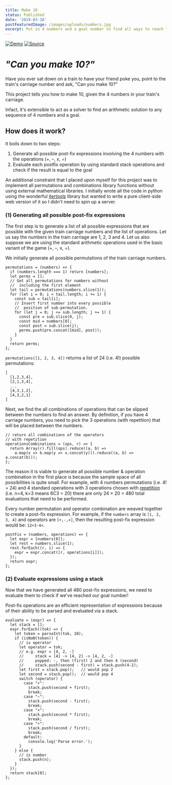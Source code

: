 ```yaml
---
title: Make 10
status: Published
date: '2019-03-28'
postFeaturedImage: /images/uploads/numbers.jpg
excerpt: Put in 4 numbers and a goal number to find all ways to reach the goal using +, –, × and ÷.
---
```


[![Demo](/images/demo.svg)](https://make10.sanjayn.com/) [![Source](/images/source.svg)](https://github.com/snjay/make10)


# *"Can you make 10?"*
Have you ever sat down on a train to have your friend poke you, point to the train's carriage number and ask, "Can you make 10?"

This project tells you how to make 10, given the 4 numbers in your train's carriage.

Infact, it's extensible to act as a solver to find an arithmetic solution to any sequence of 4 numbers and a goal.

## How does it work?
It boils down to two steps:

1. Generate all possible post-fix expressions involving the 4 numbers with the operations (+, –, x, ÷)
2. Evaluate each postfix operation by using standard stack operations and check if the result is equal to the goal

An additional constraint that I placed upon myself for this project was to implement all permutations and combinations library functions without using external mathematical libraries.  I initially wrote all the code in python using the wonderful [itertools](https://docs.python.org/3/library/itertools.html) library but wanted to write a pure client-side web version of it so I didn't need to spin up a server.

### (1) Generating all possible post-fix expressions
The first step is to generate a list of all possible expressions that are possible with the given train carriage numbers and the list of operations. Let us say the numbers in the train carriage are 1, 2, 3 and 4. Let us also suppose we are using the standard arithmetic operations used in the basic variant of the game  (+, –, x, ÷).

We initially generate all possible permutations of the train carriage numbers.

```
permutations = (numbers) => {
  if (numbers.length === 1) return [numbers];
  let perms = [];
  // Get all permutations for numbers without 
  //  including the first element
  let tail = permutations(numbers.slice(1));
  for (let i = 0; i < tail.length; i += 1) {
    const sub = tail[i];
    // Insert first number into every possible 
    //  position of sub-permutation.
    for (let j = 0; j <= sub.length; j += 1) {
      const pre = sub.slice(0, j);
      const mid = numbers[0];
      const post = sub.slice(j);
      perms.push(pre.concat([mid], post));
    }
  }
  return perms;
};
```

`permutations([1, 2, 3, 4])` returns a list of 24 (i.e. 4!) possible permutations:
```
[
  [1,2,3,4], 
  [2,1,3,4],
  ...
  [4,3,1,2],
  [4,3,2,1]
]
```

Next, we find the all combinations of operations that can be slipped between the numbers to find an answer. By definition, if you have 4 carriage numbers, you need to pick the 3 operations (with repetition) that will be placed between the numbers.

```
// return all combinations of the operators
// with repetition
operationsCombinations = (ops, r) => {
  return Array(r).fill(ops).reduce((a, b) =>
    a.map(x => b.map(y => x.concat(y))).reduce((a, b) => a.concat(b)));
};
```

The reason it is viable to generate all possible number & operation combination in the first place is because the sample space of all possibilities is quite small. For example, with 4 numbers permutations (i.e. 4! = 24) and 4 standard operations with 3 operations chosen with  [repetition](https://en.wikipedia.org/wiki/Combination#Number_of_combinations_with_repetition) (i.e. n=4, k=3 means 6C3 = 20) there are only 24 × 20 = 480  total evaluations that need to be performed.

Every number permutation and operator combination are weaved together to create a post-fix expression. For example, if the `numbers` array is `[1, 2, 3, 4]` and operators are `[+,-,×]`, then the resulting post-fix expression would be: `12+3-4×`.

```
postFix = (numbers, operations) => {
  let expr = [numbers[0]];
  let rest = numbers.slice(1);
  rest.forEach((r, i) => {
    expr = expr.concat([r, operations[i]]);
  });
  return expr;
};
```

### (2) Evaluate expressions using a stack
Now that we have generated all 480 post-fix expressions, we need to evaluate them to check if we've reached our goal number!

Post-fix operations are an efficient representation of expressions because of their ability to be parsed and evaluated via a stack.

```
evaluate = (expr) => {
  let stack = [];
  expr.forEach((tok) => {
    let token = parseInt(tok, 10);
    if (isNaN(token)) {
      // is operator
      let operator = tok;
      // e.g. expr = [4, 2, -]
      //     stack = [4] -> [4, 2] -> [4, 2, -]
      //     popped: -, then (first) 2 and then 4 (second)
      //     stack.push(second - first) = stack.push(4-2);
      let first = stack.pop();   // would pop 2
      let second = stack.pop();  // would pop 4
      switch (operator) {
        case "+":
          stack.push(second + first);
          break;
        case "–":
          stack.push(second - first);
          break;
        case "×":
          stack.push(second * first);
          break;
        case "÷":
          stack.push(second / first);
          break;
        default:
          console.log('Parse error.');
      }
    } else {
      // is number
      stack.push(n);
    }
  });
  return stack[0];
};
```
